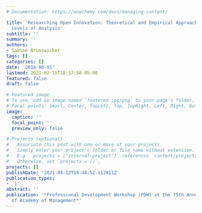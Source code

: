 ```yaml
---
# Documentation: https://wowchemy.com/docs/managing-content/

title: 'Researching Open Innovation: Theoretical and Empirical Approaches at Different
  Levels of Analysis'
subtitle: ''
summary: ''
authors:
- Sabine Brunswicker
tags: []
categories: []
date: '2018-08-01'
lastmod: 2021-02-15T18:57:58-05:00
featured: false
draft: false

# Featured image
# To use, add an image named `featured.jpg/png` to your page's folder.
# Focal points: Smart, Center, TopLeft, Top, TopRight, Left, Right, BottomLeft, Bottom, BottomRight.
image:
  caption: ''
  focal_point: ''
  preview_only: false

# Projects (optional).
#   Associate this post with one or more of your projects.
#   Simply enter your project's folder or file name without extension.
#   E.g. `projects = ["internal-project"]` references `content/project/deep-learning/index.md`.
#   Otherwise, set `projects = []`.
projects: []
publishDate: '2021-04-12T16:48:52.112811Z'
publication_types:
- '1'
abstract: ''
publication: '*Professional Development Workshop (PDW) at the 75th Annual Meeting
  of Academy of Management*'
---
```


